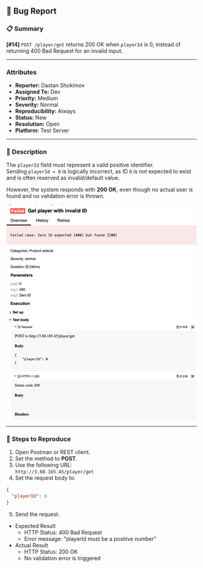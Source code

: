 ## 🐞 Bug Report

### 📋 Summary
**[#14]** `POST /player/get` returns 200 OK when `playerId` is 0, instead of returning 400 Bad Request for an invalid input.

---

### Attributes

- **Reporter:** Dastan Shokimov
- **Assigned To:** Dev
- **Priority:** Medium
- **Severity:** Normal
- **Reproducibility:** Always
- **Status:** New
- **Resolution:** Open
- **Platform:** Test Server

---

### 🧪 Description
The `playerId` field must represent a valid positive identifier.  
Sending `playerId = 0` is logically incorrect, as ID `0` is not expected to exist and is often reserved as invalid/default value.

However, the system responds with **200 OK**, even though no actual user is found and no validation error is thrown.

![img_12.png](img_12.png)

---

### 🔁 Steps to Reproduce

1. Open Postman or REST client.
2. Set the method to **POST**.
3. Use the following URL:  
   `http://3.68.165.45/player/get`
4. Set the request body to:
```json
{
  "playerId": 0
}
``` 

5. Send the request.
* Expected Result 
  * HTTP Status: 400 Bad Request 
  * Error message: "playerId must be a positive number"
* Actual Result 
  * HTTP Status: 200 OK 
  * No validation error is triggered

